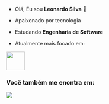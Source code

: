 - Olá, Eu sou **Leonardo Silva** 👋
- Apaixonado por tecnologia
- Estudando **Engenharia de Software**


- Atualmente mais focado em:

<div style="display: inline">
<img width='50' height='50' src="https://cdn.jsdelivr.net/gh/devicons/devicon@latest/icons/python/python-original.svg" />
</div>


### Você também me enontra em:

<a href="https://www.linkedin.com/in/leonardossilva2024"><img src="https://img.shields.io/badge/linkedin-%230077B5.svg?style=for-the-badge&logo=linkedin&logoColor=white"></a>

